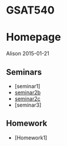 # GSAT540
# Homepage
Alison 
2015-01-21

Seminars
--------
- [seminar1]
- [seminar2b](https://github.com/AlisonMcAfee/GSAT540/blob/master/seminar02b.md)
- [seminar2c](https://github.com/AlisonMcAfee/GSAT540/blob/master/seminar02c.md)
- [seminar3]

Homework
--------

- [Homework1]



